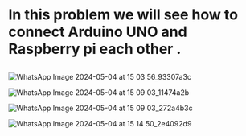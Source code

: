 <h1>In this problem we will see how to connect Arduino UNO and Raspberry pi each other .</h1>
<h2></h2>




![WhatsApp Image 2024-05-04 at 15 03 56_93307a3c](https://github.com/souravlouha/IOT_2nd_year2023-24/assets/130911872/4376f2d9-404f-4b7f-a994-f20dc0f9763b)

![WhatsApp Image 2024-05-04 at 15 09 03_11474a2b](https://github.com/souravlouha/IOT_2nd_year2023-24/assets/130911872/7df1c002-d8ed-4127-90c9-64e7d5227f68)

![WhatsApp Image 2024-05-04 at 15 09 03_272a4b3c](https://github.com/souravlouha/IOT_2nd_year2023-24/assets/130911872/df3fdf30-624f-4434-94d7-6a75468ab60d)



![WhatsApp Image 2024-05-04 at 15 14 50_2e4092d9](https://github.com/souravlouha/IOT_2nd_year2023-24/assets/130911872/de4160cd-e7e5-461a-b088-98a223ef8465)













